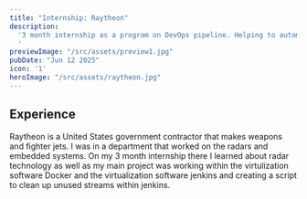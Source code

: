 ```yaml
---
title: "Internship: Raytheon"
description:
  '3 month internship as a program on DevOps pipeline. Helping to automate testing.
  '
previewImage: "/src/assets/preview1.jpg"
pubDate: "Jun 12 2025"
icon: '1'
heroImage: "/src/assets/raytheon.jpg"
---
```

## Experience

Raytheon is a United States government contractor that makes weapons and fighter jets. I was in a department that worked on the radars and embedded systems. On my 3 month internship there I learned about radar technology as well as my main project was working within the virtulization software Docker and the virtualization software jenkins and creating a script to clean up unused streams within jenkins.

